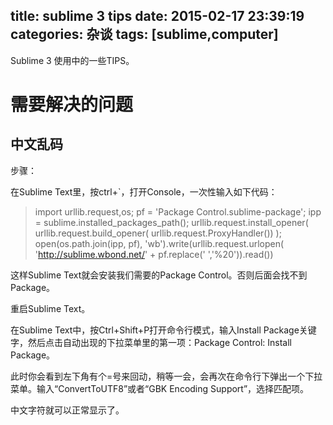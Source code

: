 title: sublime 3 tips
date: 2015-02-17 23:39:19
categories: 杂谈
tags: [sublime,computer]
---

Sublime 3 使用中的一些TIPS。

# 需要解决的问题

## 中文乱码

步骤：

在Sublime Text里，按ctrl+`，打开Console，一次性输入如下代码：

> import urllib.request,os; pf = 'Package Control.sublime-package'; ipp = sublime.installed_packages_path(); urllib.request.install_opener( urllib.request.build_opener( urllib.request.ProxyHandler()) ); open(os.path.join(ipp, pf), 'wb').write(urllib.request.urlopen( 'http://sublime.wbond.net/' + pf.replace(' ','%20')).read())

这样Sublime Text就会安装我们需要的Package Control。否则后面会找不到Package。

重启Sublime Text。

在Sublime Text中，按Ctrl+Shift+P打开命令行模式，输入Install Package关键字，然后点击自动出现的下拉菜单里的第一项：Package Control: Install Package。

此时你会看到左下角有个=号来回动，稍等一会，会再次在命令行下弹出一个下拉菜单。输入“ConvertToUTF8”或者“GBK Encoding Support”，选择匹配项。

中文字符就可以正常显示了。
